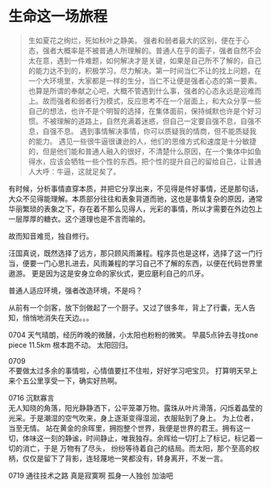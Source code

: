 # 生命这一场旅程

> 生如夏花之绚烂，死如秋叶之静美。
强者和弱者最大的区别，便在于心态，强者大概率是不被普通人所理解的。普通人在乎的面子，强者自然不会太在意，遇到一件难题，如何解决才是关键，如果是自己所不了解的，自己的能力达不到的，积极学习，尽力解决。第一时间当仁不让的找上问题，在一个大环境里，大家都是一样的生分，当仁不让便是强者心态的第一要素。
>也算是所谓的奉献之心吧，大概不管遇到什么事，强者的心态永远是迎难而上。故而强者和弱者行为模式，反应思考不在一个层面上，和大众分享一些自己的想法，也许不是个明智的选择，在集体面前，保持缄默也许是个好习惯。不被理解的道路上，自然充满着迷惑，但自己一定要自强不息，自强不息，自强不息。
> 遇到事情解决事情，你可以质疑我的情商，但不能质疑我的能力。
> 遇见一些很牛逼很谦逊的人，他们的思维方式和速度是十分敏捷的，但是他们能和普通人融入的很好，不清楚什么原因，在一个集体中如鱼得水，应该会牺牲一些个性的东西。把个性的提升自己的留给自己，让普通人大呼：牛逼，这就足矣了。


有时候，分析事情直穿本质，并把它分享出来，不见得是件好事情，还是那句话，大众不见得能理解。本质部分往往和表象背道而驰，这也是事情复杂的原因，通常华丽繁琐的表象之下，存在着不那么见得人，光彩的事情，所以才需要在外边包上一层厚厚的糖衣。这个道理也是不言而喻的。


故而知音难觅，独自修行。


汪国真说，既然选择了远方，那只顾风雨兼程。程序员也是这样，选择了这一门行当，便要一门心思扎进去，风雨兼程的学习自己不了解的东西，以便在代码世界里遨游。
更是因为这是安身立命的家伙式，更应磨利自己的爪牙。


普通人适应环境，强者改造环境，不是吗？  

从前有一个剑客，放下剑做起了一个厨子。又过了很多年，背上了行囊，无人告知，悄悄地消失在天边。。。

0704
天气晴朗，经历昨晚的微醺，小太阳也粉粉的微笑。
早晨5点钟去寻找one piece 11.5km 根本跑不动。
太阳回归。


0709  
不要做太过多余的事情啦，心情值要扛不住啦，好好学习吧宝贝。
打算明天早上来个五公里享受一下，确实好热啊。


0716 
沉默寡言  
无人知晓的角落，阳光静静洒下，公平笼罩万物。露珠从叶片滑落，闪烁着晶莹的光采。于是潮湿的空气吹来，身上逐渐变得湿润，衣服贴到了身上。
为上位者，当至无情。
站在黄金的余晖里，拥抱整个世界，我便是世界的君王。拥有这一切，体味这一刻的静谧，时间静止，唯我独存。余晖给一切打上了标记，标记着一切的消亡，于是 万物有了尽头， 纷纷等待着自己的结局。而太阳，那个至高的权柄，仅仅是留下了背影，连轻蔑地一笑都没有，转身离开，不发一言。


0719
通往技术之路  真是寂寞啊 孤身一人独创 加油吧
